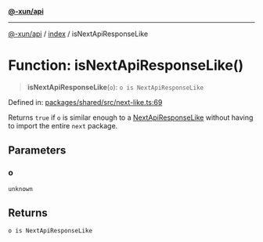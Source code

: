 [**@-xun/api**](../../README.md)

***

[@-xun/api](../../README.md) / [index](../README.md) / isNextApiResponseLike

# Function: isNextApiResponseLike()

> **isNextApiResponseLike**(`o`): `o is NextApiResponseLike`

Defined in: [packages/shared/src/next-like.ts:69](https://github.com/Xunnamius/api-utils/blob/57bcbde0493ed3285651262eed2a32e963f10249/packages/shared/src/next-like.ts#L69)

Returns `true` if `o` is similar enough to a [NextApiResponseLike](../type-aliases/NextApiResponseLike.md)
without having to import the entire `next` package.

## Parameters

### o

`unknown`

## Returns

`o is NextApiResponseLike`
